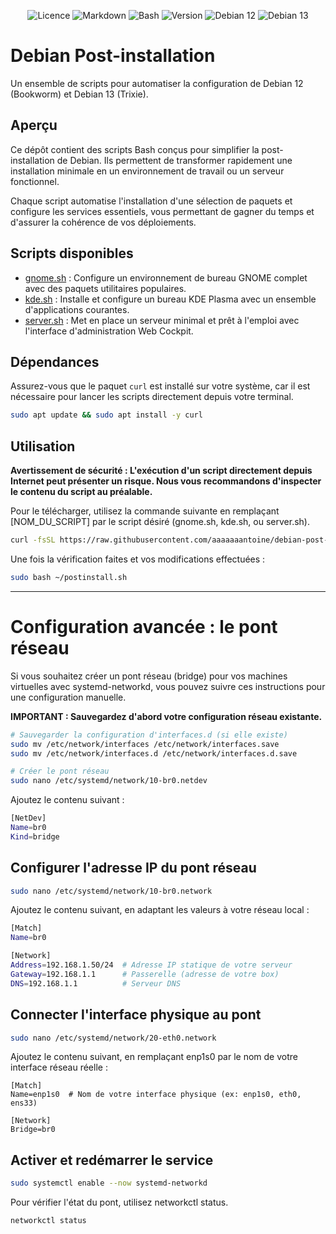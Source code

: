 <div align="center">
 
  ![Licence](https://img.shields.io/badge/licence-GPL--3.0-blue) ![Markdown](https://img.shields.io/badge/Format-Markdown-000000?logo=markdown&logoColor=white) ![Bash](https://img.shields.io/badge/langue-Bash-4EAA25?style=flat&logo=gnubash&logoColor=white) ![Version](https://img.shields.io/badge/version-1.0-informational) ![Debian 12](https://img.shields.io/badge/OS-Debian%2012%20(Bookworm)-A80030?logo=debian&logoColor=white) ![Debian 13](https://img.shields.io/badge/OS-Debian%2013%20(Trixie)-A80030?logo=debian&logoColor=white)
  
</div>

# Debian Post-installation

Un ensemble de scripts pour automatiser la configuration de Debian 12 (Bookworm) et Debian 13 (Trixie).

## Aperçu

Ce dépôt contient des scripts Bash conçus pour simplifier la post-installation de Debian. Ils permettent de transformer rapidement une installation minimale en un environnement de travail ou un serveur fonctionnel.

Chaque script automatise l'installation d'une sélection de paquets et configure les services essentiels, vous permettant de gagner du temps et d'assurer la cohérence de vos déploiements.

## Scripts disponibles

* [gnome.sh](https://github.com/aaaaaaantoine/debian-post-install/blob/main/gnome.sh) : Configure un environnement de bureau GNOME complet avec des paquets utilitaires populaires.
* [kde.sh](https://github.com/aaaaaaantoine/debian-post-install/blob/main/kde.sh) : Installe et configure un bureau KDE Plasma avec un ensemble d'applications courantes.
* [server.sh](https://github.com/aaaaaaantoine/debian-post-install/blob/main/server.sh) : Met en place un serveur minimal et prêt à l'emploi avec l'interface d'administration Web Cockpit.

## Dépendances

Assurez-vous que le paquet `curl` est installé sur votre système, car il est nécessaire pour lancer les scripts directement depuis votre terminal.

```sh
sudo apt update && sudo apt install -y curl
```

## Utilisation
**Avertissement de sécurité : L'exécution d'un script directement depuis Internet peut présenter un risque. Nous vous recommandons d'inspecter le contenu du script au préalable.**

Pour le télécharger, utilisez la commande suivante en remplaçant [NOM_DU_SCRIPT] par le script désiré (gnome.sh, kde.sh, ou server.sh).

```sh
curl -fsSL https://raw.githubusercontent.com/aaaaaaantoine/debian-post-install/main/[NOM_DU_SCRIPT] -o ~/postinstall.sh
```

Une fois la vérification faites et vos modifications effectuées :
```sh
sudo bash ~/postinstall.sh
```

---

# Configuration avancée : le pont réseau

Si vous souhaitez créer un pont réseau (bridge) pour vos machines virtuelles avec systemd-networkd, vous pouvez suivre ces instructions pour une configuration manuelle.

**IMPORTANT : Sauvegardez d'abord votre configuration réseau existante.**

```sh
# Sauvegarder la configuration d'interfaces.d (si elle existe)
sudo mv /etc/network/interfaces /etc/network/interfaces.save
sudo mv /etc/network/interfaces.d /etc/network/interfaces.d.save
```
```sh
# Créer le pont réseau
sudo nano /etc/systemd/network/10-br0.netdev
```

Ajoutez le contenu suivant :

```sh
[NetDev]
Name=br0
Kind=bridge
```

## Configurer l'adresse IP du pont réseau
```sh
sudo nano /etc/systemd/network/10-br0.network
```

Ajoutez le contenu suivant, en adaptant les valeurs à votre réseau local :
```sh
[Match]
Name=br0

[Network]
Address=192.168.1.50/24  # Adresse IP statique de votre serveur
Gateway=192.168.1.1      # Passerelle (adresse de votre box)
DNS=192.168.1.1          # Serveur DNS
```

## Connecter l'interface physique au pont
```sh
sudo nano /etc/systemd/network/20-eth0.network
```

Ajoutez le contenu suivant, en remplaçant enp1s0 par le nom de votre interface réseau réelle :
```
[Match]
Name=enp1s0  # Nom de votre interface physique (ex: enp1s0, eth0, ens33)

[Network]
Bridge=br0
```

## Activer et redémarrer le service
```sh
sudo systemctl enable --now systemd-networkd
```

Pour vérifier l'état du pont, utilisez networkctl status.
```sh
networkctl status
```
